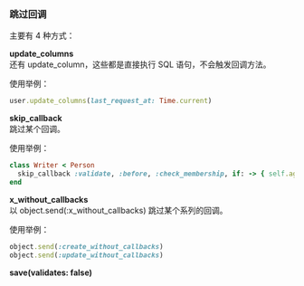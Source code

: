 ### 跳过回调

主要有 4 种方式：

**update_columns**
<br>
还有 update_column，这些都是直接执行 SQL 语句，不会触发回调方法。

使用举例：

```ruby
user.update_columns(last_request_at: Time.current)
```

**skip_callback**
<br>
跳过某个回调。

使用举例：

```ruby
class Writer < Person
  skip_callback :validate, :before, :check_membership, if: -> { self.age > 18 }
end
```

**x_without_callbacks**
<br>
以 object.send(:x_without_callbacks)
跳过某个系列的回调。

使用举例：

```ruby
object.send(:create_without_callbacks)
object.send(:update_without_callbacks)
```

**save(validates: false)**

